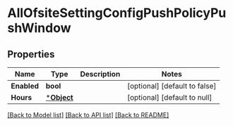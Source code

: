 # AllOfsiteSettingConfigPushPolicyPushWindow

## Properties
Name | Type | Description | Notes
------------ | ------------- | ------------- | -------------
**Enabled** | **bool** |  | [optional] [default to false]
**Hours** | [***Object**](.md) |  | [optional] [default to null]

[[Back to Model list]](../README.md#documentation-for-models) [[Back to API list]](../README.md#documentation-for-api-endpoints) [[Back to README]](../README.md)

